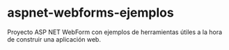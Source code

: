 # aspnet-webforms-ejemplos
Proyecto ASP NET WebForm con ejemplos de herramientas útiles a la hora de construir una aplicación web.

